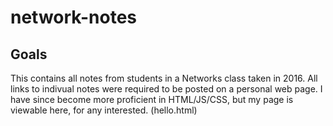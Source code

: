 # network-notes

## Goals

This contains all notes from students in a Networks class taken in 2016. All links to indivual notes were
required to be posted on a personal web page. I have since become more proficient in
HTML/JS/CSS, but my page is viewable here, for any interested. (hello.html)

